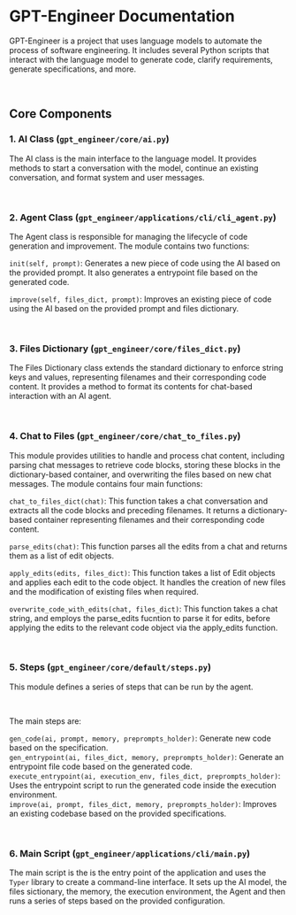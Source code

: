 # GPT-Engineer Documentation

GPT-Engineer is a project that uses language models to automate the process of software engineering. It includes several Python scripts that interact with the language model to generate code, clarify requirements, generate specifications, and more.

<br>

## Core Components
### 1. AI Class (`gpt_engineer/core/ai.py`)
The AI class is the main interface to the language model. It provides methods to start a conversation with the model, continue an existing conversation, and format system and user messages.

<br>

### 2. Agent Class (`gpt_engineer/applications/cli/cli_agent.py`)
The Agent class is responsible for managing the lifecycle of code generation and improvement. The module contains two functions: 

`init(self, prompt)`: Generates a new piece of code using the AI based on the provided prompt. It also generates a entrypoint file based on the generated code.

`improve(self, files_dict, prompt)`: Improves an existing piece of code using the AI based on the provided prompt and files dictionary.

<br>

### 3. Files Dictionary (`gpt_engineer/core/files_dict.py`)
The Files Dictionary class extends the standard dictionary to enforce string keys and values, representing filenames and their corresponding code content. It provides a method to format its contents for chat-based interaction with an AI agent.

<br>

### 4. Chat to Files (`gpt_engineer/core/chat_to_files.py`)
This module provides utilities to handle and process chat content, including parsing chat messages to retrieve code blocks, storing these blocks in the dictionary-based container, and overwriting the files based on new chat messages. The module contains four main functions:

`chat_to_files_dict(chat)`: This function takes a chat conversation and extracts all the code blocks and preceding filenames. It returns a dictionary-based container representing filenames and their corresponding code content.

`parse_edits(chat)`: This function parses all the edits from a chat and returns them as a list of edit objects.

`apply_edits(edits, files_dict)`: This function takes a list of Edit objects and applies each edit to the code object. It handles the creation of new files and the modification of existing files when required.

`overwrite_code_with_edits(chat, files_dict)`: This function takes a chat string, and employs the parse_edits fucntion to parse it for edits, before applying the edits to the relevant code object via the apply_edits function.

<br>

### 5. Steps (`gpt_engineer/core/default/steps.py`)
This module defines a series of steps that can be run by the agent. 

<br>

The main steps are:

`gen_code(ai, prompt, memory, preprompts_holder)`: Generate new code based on the specification. <br>
`gen_entrypoint(ai, files_dict, memory, preprompts_holder)`: Generate an entrypoint file code based on the generated code. <br>
`execute_entrypoint(ai, execution_env, files_dict, preprompts_holder)`: Uses the entrypoint script to run the generated code inside the execution environment. <br>
`improve(ai, prompt, files_dict, memory, preprompts_holder)`: Improves an existing codebase based on the provided specifications. <br>

<br>

### 6. Main Script (`gpt_engineer/applications/cli/main.py`)
The main script is the is the entry point of the application and uses the `Typer` library to create a command-line interface. It sets up the AI model, the files sictionary, the memory, the execution environment, the Agent and then runs a series of steps based on the provided configuration.